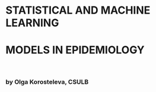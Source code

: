 <html>
 <h1>STATISTICAL AND MACHINE LEARNING </h1>
  <h1>MODELS IN EPIDEMIOLOGY</h1> 
  <br>
  <h3>by Olga Korosteleva, CSULB</h3>
  <br>
    <meta property="og:image" content="https://okoroste.github.io/cover.png" />
</html>
